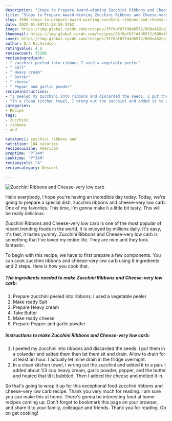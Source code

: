 ```yaml
---
description: "Steps to Prepare Award-winning Zucchini Ribbons and Cheese-very low carb"
title: "Steps to Prepare Award-winning Zucchini Ribbons and Cheese-very low carb"
slug: 3506-steps-to-prepare-award-winning-zucchini-ribbons-and-cheese-very-low-carb
date: 2022-01-09T11:58:59.576Z
image: https://img-global.cpcdn.com/recipes/35f0af87fd4d65f2/680x482cq70/zucchini-ribbons-and-cheese-very-low-carb-recipe-main-photo.jpg
thumbnail: https://img-global.cpcdn.com/recipes/35f0af87fd4d65f2/680x482cq70/zucchini-ribbons-and-cheese-very-low-carb-recipe-main-photo.jpg
cover: https://img-global.cpcdn.com/recipes/35f0af87fd4d65f2/680x482cq70/zucchini-ribbons-and-cheese-very-low-carb-recipe-main-photo.jpg
author: Ora Richardson
ratingvalue: 4.8
reviewcount: 35288
recipeingredient:
- " zucchini peeled into ribbons I used a vegetable peeler"
- " Salt"
- " Heavy cream"
- " Butter"
- " cheese"
- " Pepper and garlic powder"
recipeinstructions:
- "I peeled my zucchini into ribbons and discarded the seeds. I put them in a colander and salted them then let them sit and drain. Allow to drain for at least an hour. I actually let mine drain in the fridge overnight."
- "In a clean kitchen towel, I wrung out the zucchini and added it to a pan. I added about 1/3 cup heavy cream, garlic powder, pepper, and the butter and heated that til it bubbled. Then I added the cheese and melted it in."
categories:
- Recipe
tags:
- zucchini
- ribbons
- and

katakunci: zucchini ribbons and 
nutrition: 184 calories
recipecuisine: American
preptime: "PT14M"
cooktime: "PT36M"
recipeyield: "4"
recipecategory: Dessert

---
```



![Zucchini Ribbons and Cheese-very low carb](https://img-global.cpcdn.com/recipes/35f0af87fd4d65f2/680x482cq70/zucchini-ribbons-and-cheese-very-low-carb-recipe-main-photo.jpg)

Hello everybody, I hope you're having an incredible day today. Today, we're going to prepare a special dish, zucchini ribbons and cheese-very low carb. One of my favorites. This time, I'm gonna make it a little bit tasty. This will be really delicious.

Zucchini Ribbons and Cheese-very low carb is one of the most popular of recent trending foods in the world. It is enjoyed by millions daily. It's easy, it's fast, it tastes yummy. Zucchini Ribbons and Cheese-very low carb is something that I've loved my entire life. They are nice and they look fantastic.




To begin with this recipe, we have to first prepare a few components. You can cook zucchini ribbons and cheese-very low carb using 6 ingredients and 2 steps. Here is how you cook that.

<!--inarticleads1-->

##### The ingredients needed to make Zucchini Ribbons and Cheese-very low carb:

1. Prepare  zucchini peeled into ribbons. I used a vegetable peeler
1. Make ready  Salt
1. Prepare  Heavy cream
1. Take  Butter
1. Make ready  cheese
1. Prepare  Pepper and garlic powder




<!--inarticleads2-->

##### Instructions to make Zucchini Ribbons and Cheese-very low carb:

1. I peeled my zucchini into ribbons and discarded the seeds. I put them in a colander and salted them then let them sit and drain. Allow to drain for at least an hour. I actually let mine drain in the fridge overnight.
1. In a clean kitchen towel, I wrung out the zucchini and added it to a pan. I added about 1/3 cup heavy cream, garlic powder, pepper, and the butter and heated that til it bubbled. Then I added the cheese and melted it in.




So that's going to wrap it up for this exceptional food zucchini ribbons and cheese-very low carb recipe. Thank you very much for reading. I am sure you can make this at home. There's gonna be interesting food at home recipes coming up. Don't forget to bookmark this page on your browser, and share it to your family, colleague and friends. Thank you for reading. Go on get cooking!
